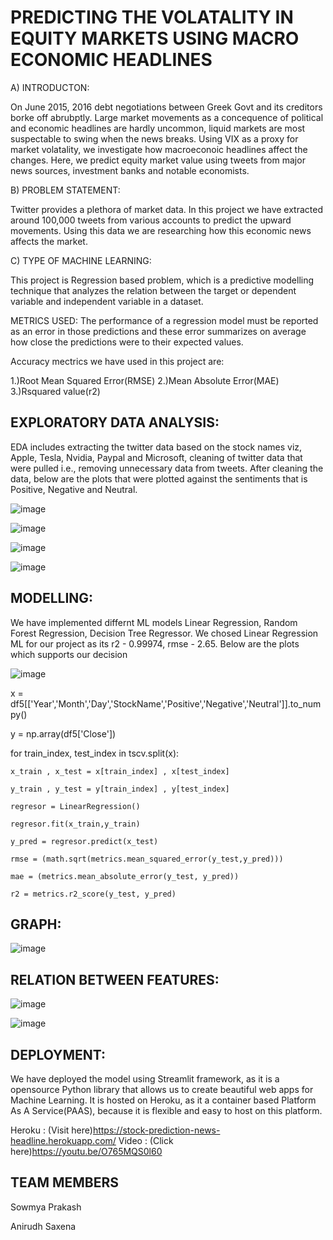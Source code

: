 # PREDICTING THE VOLATALITY IN EQUITY MARKETS USING MACRO ECONOMIC HEADLINES

A) INTRODUCTON:

On June 2015, 2016 debt negotiations between Greek Govt and its creditors borke off abrubptly. Large market movements as a concequence of political and economic headlines are hardly uncommon, liquid markets are most suspectable to swing when the news breaks. Using VIX as a proxy for market volatality, we investigate how macroeconoic headlines affect the changes. Here, we predict equity market value using tweets from major news sources, investment banks and notable economists.

B) PROBLEM STATEMENT:

Twitter provides a plethora of market data. In this project we have extracted around 100,000 tweets from various accounts to predict the upward movements. Using this data we are researching how this economic news affects the market.

C) TYPE OF MACHINE LEARNING:

This project is Regression based problem, which is a predictive modelling technique that analyzes the relation between the target or dependent variable and independent variable in a dataset.

METRICS USED: The performance of a regression model must be reported as an error in those predictions and these error summarizes on average how close the predictions were to their expected values.

Accuracy mectrics we have used in this project are:

1.)Root Mean Squared Error(RMSE)
2.)Mean Absolute Error(MAE)
3.)Rsquared value(r2)

## EXPLORATORY DATA ANALYSIS:

EDA includes extracting the twitter data based on the stock names viz, Apple, Tesla, Nvidia, Paypal and Microsoft, cleaning of twitter data that were pulled i.e., removing unnecessary data from tweets. After cleaning the data, below are the plots that were plotted against the sentiments that is Positive, Negative and Neutral.

![image](https://user-images.githubusercontent.com/72294006/137591119-28660a88-8d83-4501-8c8c-76102dc86556.png)

![image](https://user-images.githubusercontent.com/72294006/137591124-fe48062b-19b1-4b50-8198-9d77f36e9978.png)

![image](https://user-images.githubusercontent.com/72294006/137591135-caececd4-951b-4cf7-aba9-ca9b92c934b9.png)

![image](https://user-images.githubusercontent.com/72294006/137591144-88d9741a-446e-45cb-aa19-19f6137f8475.png)


## MODELLING:

We have implemented differnt ML models Linear Regression, Random Forest Regression, Decision Tree Regressor. We  chosed Linear Regression ML for our project as its r2 - 0.99974, rmse - 2.65. Below are the plots which supports our decision

![image](https://user-images.githubusercontent.com/72294006/137591748-b6915b5b-5c11-4cfa-aed5-30a50acc7ee4.png)


  x  = df5[['Year','Month','Day','StockName','Positive','Negative','Neutral']].to_numpy()

  y = np.array(df5['Close'])

   for train_index, test_index in tscv.split(x):

    x_train , x_test = x[train_index] , x[test_index]
    
    y_train , y_test = y[train_index] , y[test_index]
    
    regresor = LinearRegression()
    
    regresor.fit(x_train,y_train)
    
    y_pred = regresor.predict(x_test)
    
    rmse = (math.sqrt(metrics.mean_squared_error(y_test,y_pred)))
    
    mae = (metrics.mean_absolute_error(y_test, y_pred))
    
    r2 = metrics.r2_score(y_test, y_pred)



## GRAPH:



![image](https://user-images.githubusercontent.com/72294006/137591674-fee9fe96-8b08-4c60-82d4-320bdeedcb32.png)

## RELATION BETWEEN FEATURES:


![image](https://user-images.githubusercontent.com/72294006/137591689-469a548b-dd96-4661-bffd-603a2b773e67.png)

![image](https://user-images.githubusercontent.com/72294006/137591691-01e3999d-50f2-486b-9c8a-12badc3aab33.png)

## DEPLOYMENT:

We have deployed the model using Streamlit framework, as it is a opensource Python library that allows us to create beautiful web apps for Machine Learning. It is hosted on Heroku, as it a container based Platform As A Service(PAAS), because it is flexible and easy to host on this platform.

Heroku : (Visit here)https://stock-prediction-news-headline.herokuapp.com/
Video  : (Click here)https://youtu.be/O765MQS0l60








## TEAM MEMBERS

Sowmya Prakash


Anirudh Saxena


























